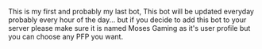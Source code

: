 This is my first and probably my last bot, This bot will be updated everyday probably every hour of the day... but if you decide to add this bot to your server please make sure it is named Moses Gaming as it's user profile but you can choose any PFP you want.
